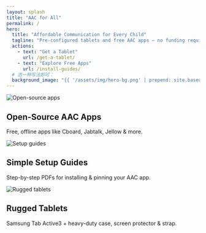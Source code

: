 ```yaml
---
layout: splash
title: "AAC for All"
permalink: /
hero:
  title: "Affordable Communication for Every Child"
  tagline: "Pre-configured tablets and free AAC apps — no funding required"
  actions:
    - text: "Get a Tablet"
      url: /get-a-tablet/
    - text: "Explore Free Apps"
      url: /install-guides/
  # 选一种写法即可：
  background_image: "{{ '/assets/img/hero-bg.png' | prepend: site.baseurl }}"
---
```


<div class="container">

  <section class="features">
    <div class="feature">
      <img src="{{ '/assets/img/aac-1.jpeg' | prepend: site.baseurl }}" alt="Open-source apps">
      <h2>Open-Source AAC Apps</h2>
      <p>Free, offline apps like Cboard, Jabtalk, Jellow & more.</p>
    </div>
    <div class="feature">
      <img src="{{ '/assets/img/aac-2.jpeg' | prepend: site.baseurl }}" alt="Setup guides">
      <h2>Simple Setup Guides</h2>
      <p>Step-by-step PDFs for installing & pinning your AAC app.</p>
    </div>
    <div class="feature">
      <img src="{{ '/assets/img/aac-3.jpeg' | prepend: site.baseurl }}" alt="Rugged tablets">
      <h2>Rugged Tablets</h2>
      <p>Samsung Tab Active3 + heavy-duty case, screen protector & strap.</p>
    </div>
  </section>

</div>
